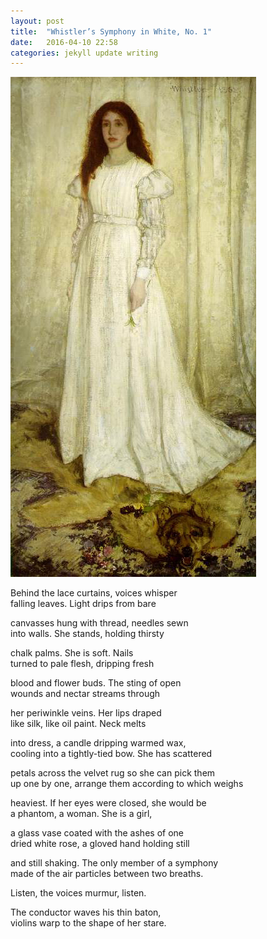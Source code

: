 ```yaml
---
layout: post
title:  "Whistler’s Symphony in White, No. 1"
date:   2016-04-10 22:58
categories: jekyll update writing
---
```

![Whister's Symphony in White ](/assets/whistler-white-393pix.jpg)

Behind the lace curtains, voices whisper  
falling leaves. Light drips from bare  

canvasses hung with thread, needles sewn   
into walls. She stands, holding thirsty   

chalk palms. She is soft. Nails  
turned to pale flesh, dripping fresh  

blood and flower buds. The sting of open  
wounds and nectar streams through  

her periwinkle veins. Her lips draped  
like silk, like oil paint. Neck melts  

into dress, a candle dripping warmed wax,  
cooling into a tightly-tied bow. She has scattered  

petals across the velvet rug so she can pick them  
up one by one, arrange them according to which weighs  

heaviest. If her eyes were closed, she would be  
a phantom, a woman. She is a girl,  

a glass vase coated with the ashes of one  
dried white rose, a gloved hand holding still  

and still shaking. The only member of a symphony  
made of the air particles between two breaths.  

Listen, the voices murmur, listen.  

The conductor waves his thin baton,  
violins warp to the shape of her stare.  